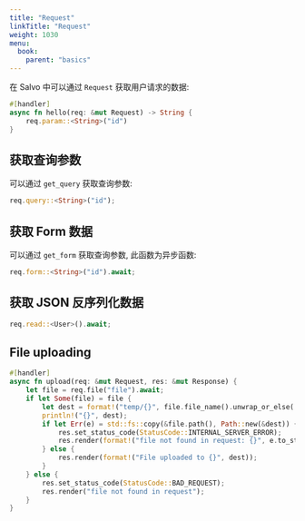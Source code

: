 ```yaml
---
title: "Request"
linkTitle: "Request"
weight: 1030
menu:
  book:
    parent: "basics"
---
```


在 Salvo 中可以通过 ```Request``` 获取用户请求的数据:

```rust
#[handler]
async fn hello(req: &mut Request) -> String {
    req.param::<String>("id")
}
```

## 获取查询参数

可以通过 ```get_query``` 获取查询参数:

```rust
req.query::<String>("id");
```

## 获取 Form 数据

可以通过 ```get_form``` 获取查询参数, 此函数为异步函数:

```rust
req.form::<String>("id").await;
```


## 获取 JSON 反序列化数据

```rust
req.read::<User>().await;
```

## File uploading

```rust
#[handler]
async fn upload(req: &mut Request, res: &mut Response) {
    let file = req.file("file").await;
    if let Some(file) = file {
        let dest = format!("temp/{}", file.file_name().unwrap_or_else(|| "file".into()));
        println!("{}", dest);
        if let Err(e) = std::fs::copy(&file.path(), Path::new(&dest)) {
            res.set_status_code(StatusCode::INTERNAL_SERVER_ERROR);
            res.render(format!("file not found in request: {}", e.to_string()));
        } else {
            res.render(format!("File uploaded to {}", dest));
        }
    } else {
        res.set_status_code(StatusCode::BAD_REQUEST);
        res.render("file not found in request");
    }
}
```